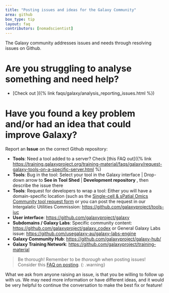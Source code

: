 ```yaml
---
title: "Posting issues and ideas for the Galaxy Community"
area: github
box_type: tip
layout: faq
contributors: [nomadscientist]
---
```


The Galaxy community addresses issues and needs through resolving issues on Github.

# Are you struggling to analyse something and need help?
- [Check out ]({% link faqs/galaxy/analysis_reporting_issues.html %})

# Have you found a key problem and/or had an idea that could improve Galaxy?

Report an **Issue** on the correct Github repository:

 - **Tools**: Need a tool added to a server? Check [this FAQ out]({% link https://training.galaxyproject.org/training-material/faqs/galaxy/request-galaxy-tools-on-a-specific-server.html %)
 - **Tools**: Bug in the tool: Select your tool in the Galaxy interface | Drop-down arrow to **See in Tool Shed** | **Development repository** , then describe the issue there
 - **Tools**: Request for developers to wrap a tool: Either you will have a domain-specific location (such as the [Single-cell & sPatial Omics Community tool request form](https://docs.google.com/spreadsheets/d/15hqgqA-RMDhXR-ylKhRF-Dab9Ij2arYSKiEVoPl2df4/edit?usp=sharing) or you can post the request in our Intergalatic Utilities Commission: https://github.com/galaxyproject/tools-iuc
 - **User interface**: https://github.com/galaxyproject/galaxy
 - **Subdomains / Galaxy Labs**: Specific community content: https://github.com/galaxyproject/galaxy_codex or General Galaxy Labs issue: https://github.com/usegalaxy-au/galaxy-labs-engine
 - **Galaxy Community Hub**: https://github.com/galaxyproject/galaxy-hub/
 - **Galaxy Training Network**: https://github.com/galaxyproject/training-material

 > <warning-title>Be thorough!</warning-title>
 > Remember to be *thorough* when posting issues! Consider this [FAQ on posting](https://training.galaxyproject.org/training-material/faqs/galaxy/analysis_troubleshooting_reporting.html).
 {: .warning}

What we ask from anyone raising an issue, is that you be willing to follow up with us. We may need more information or have different ideas, and it would be very helpful to continue the conversation to make the best fix or feature!
